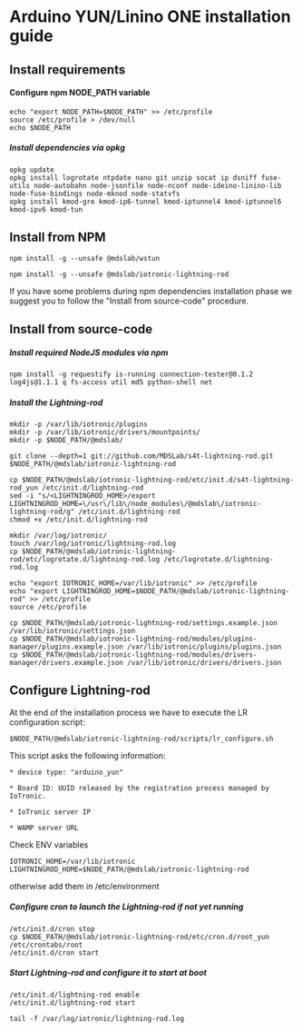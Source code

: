 # Arduino YUN/Linino ONE installation guide


## Install requirements

#### Configure npm NODE_PATH variable
```
echo "export NODE_PATH=$NODE_PATH" >> /etc/profile
source /etc/profile > /dev/null
echo $NODE_PATH
```

##### Install dependencies via opkg
```
opkg update
opkg install logrotate ntpdate nano git unzip socat ip dsniff fuse-utils node-autobahn node-jsonfile node-nconf node-ideino-linino-lib node-fuse-bindings node-mknod node-statvfs
opkg install kmod-gre kmod-ip6-tunnel kmod-iptunnel4 kmod-iptunnel6 kmod-ipv6 kmod-tun
```

## Install from NPM
```
npm install -g --unsafe @mdslab/wstun

npm install -g --unsafe @mdslab/iotronic-lightning-rod
```
If you have some problems during npm dependencies installation phase we suggest you to follow the "Install from source-code" procedure.



## Install from source-code

##### Install required NodeJS modules via npm
```
npm install -g requestify is-running connection-tester@0.1.2 log4js@1.1.1 q fs-access util md5 python-shell net
```

##### Install the Lightning-rod
```
mkdir -p /var/lib/iotronic/plugins
mkdir -p /var/lib/iotronic/drivers/mountpoints/
mkdir -p $NODE_PATH/@mdslab/

git clone --depth=1 git://github.com/MDSLab/s4t-lightning-rod.git $NODE_PATH/@mdslab/iotronic-lightning-rod

cp $NODE_PATH/@mdslab/iotronic-lightning-rod/etc/init.d/s4t-lightning-rod_yun /etc/init.d/lightning-rod
sed -i "s/<LIGHTNINGROD_HOME>/export LIGHTNINGROD_HOME=\/usr\/lib\/node_modules\/@mdslab\/iotronic-lightning-rod/g" /etc/init.d/lightning-rod
chmod +x /etc/init.d/lightning-rod

mkdir /var/log/iotronic/
touch /var/log/iotronic/lightning-rod.log
cp $NODE_PATH/@mdslab/iotronic-lightning-rod/etc/logrotate.d/lightning-rod.log /etc/logrotate.d/lightning-rod.log

echo "export IOTRONIC_HOME=/var/lib/iotronic" >> /etc/profile
echo "export LIGHTNINGROD_HOME=$NODE_PATH/@mdslab/iotronic-lightning-rod" >> /etc/profile
source /etc/profile

cp $NODE_PATH/@mdslab/iotronic-lightning-rod/settings.example.json /var/lib/iotronic/settings.json
cp $NODE_PATH/@mdslab/iotronic-lightning-rod/modules/plugins-manager/plugins.example.json /var/lib/iotronic/plugins/plugins.json
cp $NODE_PATH/@mdslab/iotronic-lightning-rod/modules/drivers-manager/drivers.example.json /var/lib/iotronic/drivers/drivers.json
```

## Configure Lightning-rod
At the end of the installation process we have to execute the LR configuration script:
```
$NODE_PATH/@mdslab/iotronic-lightning-rod/scripts/lr_configure.sh
```
This script asks the following information:
```
* device type: "arduino_yun"

* Board ID: UUID released by the registration process managed by IoTronic.

* IoTronic server IP

* WAMP server URL
```

Check ENV variables
```
IOTRONIC_HOME=/var/lib/iotronic
LIGHTNINGROD_HOME=$NODE_PATH/@mdslab/iotronic-lightning-rod
```
otherwise add them in /etc/environment


##### Configure cron to launch the Lightning-rod if not yet running
```
/etc/init.d/cron stop
cp $NODE_PATH/@mdslab/iotronic-lightning-rod/etc/cron.d/root_yun /etc/crontabs/root
/etc/init.d/cron start
```

##### Start Lightning-rod and configure it to start at boot
```
/etc/init.d/lightning-rod enable
/etc/init.d/lightning-rod start

tail -f /var/log/iotronic/lightning-rod.log
```
